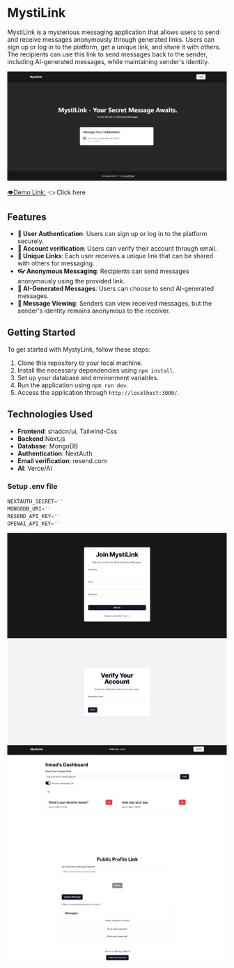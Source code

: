 # MystiLink

MystiLink is a mysterious messaging application that allows users to send and receive messages anonymously through generated links. Users can sign up or log in to the platform, get a unique link, and share it with others. The recipients can use this link to send messages back to the sender, including AI-generated messages, while maintaining sender's Identity. 

![App SS](/public/home.png)

[👁Demo Link:](https://youtu.be/lnlW6sqMfik) 👈 Click here
## Features

- **🎃 User Authentication**: Users can sign up or log in to the platform securely.
- **🔐 Account verification**: Users can verify their account through email.
- **🔗 Unique Links**: Each user receives a unique link that can be shared with others for messaging.
- **👓 Anonymous Messaging**: Recipients can send messages anonymously using the provided link.
- **🤖 AI-Generated Messages**: Users can choose to send AI-generated messages.
- **👀 Message Viewing**: Senders can view received messages, but the sender's identity remains anonymous to the receiver.
  
## Getting Started

To get started with MystyLink, follow these steps:

1. Clone this repository to your local machine.
2. Install the necessary dependencies using `npm install`.
3. Set up your database and environment variables.
4. Run the application using `npm run dev`.
5. Access the application through `http://localhost:3000/`.

## Technologies Used

- **Frontend**: shadcn/ui, Tailwind-Css
- **Backend**:Next.js
- **Database**: MongoDB
- **Authentication**: NextAuth
- **Email verification**: resend.com
- **AI**: Verce/Ai

### Setup .env file

```js
NEXTAUTH_SECRET=''
MONGODB_URI=''
RESEND_API_KEY=''
OPENAI_API_KEY=''
```


![App SS](/public/signup.png)
![App SS](/public/verify.png)
![App SS](/public/dashboard.png)
![App SS](/public/publiclink.png)
